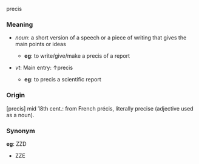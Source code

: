 precis
### Meaning
+ _noun_: a short version of a speech or a piece of writing that gives the main points or ideas
    + __eg__: to write/give/make a precis of a report

+ _vt_: Main entry: ↑precis
    + __eg__: to precis a scientific report

### Origin

[precis] mid 18th cent.: from French précis, literally precise (adjective used as a noun).

### Synonym

__eg__: ZZD

+ ZZE


